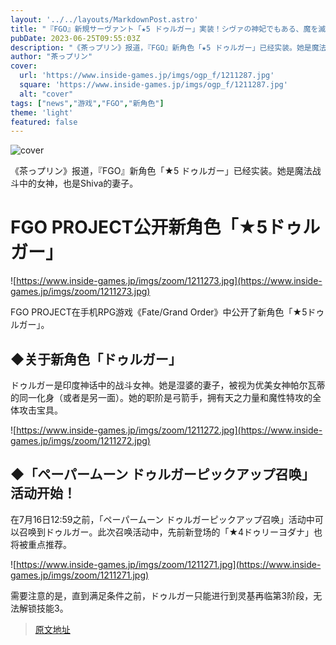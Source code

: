```yaml
---
layout: '../../layouts/MarkdownPost.astro'
title: "『FGO』新規サーヴァント「★5 ドゥルガー」実装！シヴァの神妃でもある、魔を滅ぼす“決戦用殲滅女神”"
pubDate: 2023-06-25T09:55:03Z
description: "《茶っプリン》报道，『FGO』新角色「★5 ドゥルガー」已经实装。她是魔法战斗中的女神，也是Shiva的妻子。"
author: "茶っプリン"
cover:
  url: 'https://www.inside-games.jp/imgs/ogp_f/1211287.jpg'
  square: 'https://www.inside-games.jp/imgs/ogp_f/1211287.jpg'
  alt: "cover"
tags: ["news","游戏","FGO","新角色"]
theme: 'light'
featured: false
---
```


![cover](https://www.inside-games.jp/imgs/ogp_f/1211287.jpg)

《茶っプリン》报道，『FGO』新角色「★5 ドゥルガー」已经实装。她是魔法战斗中的女神，也是Shiva的妻子。

# FGO PROJECT公开新角色「★5ドゥルガー」

![https://www.inside-games.jp/imgs/zoom/1211273.jpg](https://www.inside-games.jp/imgs/zoom/1211273.jpg)

FGO PROJECT在手机RPG游戏《Fate/Grand Order》中公开了新角色「★5ドゥルガー」。

## ◆关于新角色「ドゥルガー」

ドゥルガー是印度神话中的战斗女神。她是湿婆的妻子，被视为优美女神帕尔瓦蒂的同一化身（或者是另一面）。她的职阶是弓箭手，拥有天之力量和魔性特攻的全体攻击宝具。

![https://www.inside-games.jp/imgs/zoom/1211272.jpg](https://www.inside-games.jp/imgs/zoom/1211272.jpg)

## ◆「ペーパームーン ドゥルガーピックアップ召唤」活动开始！

在7月16日12:59之前，「ペーパームーン ドゥルガーピックアップ召唤」活动中可以召唤到ドゥルガー。此次召唤活动中，先前新登场的「★4ドゥリーヨダナ」也将被重点推荐。

![https://www.inside-games.jp/imgs/zoom/1211271.jpg](https://www.inside-games.jp/imgs/zoom/1211271.jpg)

需要注意的是，直到满足条件之前，ドゥルガー只能进行到灵基再临第3阶段，无法解锁技能3。

>[原文地址](https://www.inside-games.jp/article/2023/06/25/146804.html)  